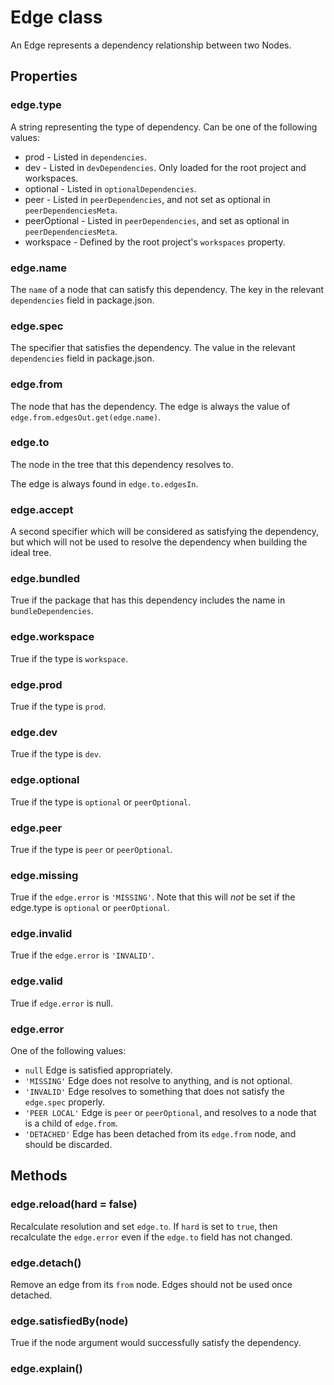 # Edge class

An Edge represents a dependency relationship between two Nodes.

## Properties

### edge.type

A string representing the type of dependency.  Can be one of the following
values:

* prod - Listed in `dependencies`.
* dev - Listed in `devDependencies`.  Only loaded for the root project and
  workspaces.
* optional - Listed in `optionalDependencies`.
* peer - Listed in `peerDependencies`, and not set as optional in
  `peerDependenciesMeta`.
* peerOptional - Listed in `peerDependencies`, and set as optional in
  `peerDependenciesMeta`.
* workspace - Defined by the root project's `workspaces` property.

### edge.name

The `name` of a node that can satisfy this dependency.  The key in the
relevant `dependencies` field in package.json.

### edge.spec

The specifier that satisfies the dependency.  The value in the relevant
`dependencies` field in package.json.

### edge.from

The node that has the dependency.  The edge is always the value of
`edge.from.edgesOut.get(edge.name)`.

### edge.to

The node in the tree that this dependency resolves to.

The edge is always found in `edge.to.edgesIn`.

### edge.accept

A second specifier which will be considered as satisfying the dependency,
but which will not be used to resolve the dependency when building the
ideal tree.

### edge.bundled

True if the package that has this dependency includes the name in
`bundleDependencies`.

### edge.workspace

True if the type is `workspace`.

### edge.prod

True if the type is `prod`.

### edge.dev

True if the type is `dev`.

### edge.optional

True if the type is `optional` or `peerOptional`.

### edge.peer

True if the type is `peer` or `peerOptional`.

### edge.missing

True if the `edge.error` is `'MISSING'`.  Note that this will _not_ be set
if the edge.type is `optional` or `peerOptional`.

### edge.invalid

True if the `edge.error` is `'INVALID'`.

### edge.valid

True if `edge.error` is null.

### edge.error

One of the following values:

* `null` Edge is satisfied appropriately.
* `'MISSING'` Edge does not resolve to anything, and is not optional.
* `'INVALID'` Edge resolves to something that does not satisfy the
  `edge.spec` properly.
* `'PEER LOCAL'` Edge is `peer` or `peerOptional`, and resolves to a node
  that is a child of `edge.from`.
* `'DETACHED'` Edge has been detached from its `edge.from` node, and should
  be discarded.

## Methods

### edge.reload(hard = false)

Recalculate resolution and set `edge.to`.  If `hard` is set to `true`, then
recalculate the `edge.error` even if the `edge.to` field has not changed.

### edge.detach()

Remove an edge from its `from` node.  Edges should not be used once
detached.

### edge.satisfiedBy(node)

True if the node argument would successfully satisfy the dependency.

### edge.explain()
